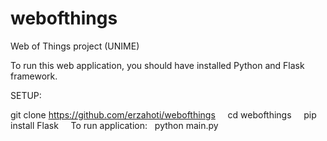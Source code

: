 # webofthings
Web of Things project (UNIME)
&nbsp;
&nbsp;

To run this web application, you should have installed Python and Flask framework.

SETUP:
&nbsp;

git clone https://github.com/erzahoti/webofthings 
&nbsp;
&nbsp;
cd webofthings
&nbsp;
&nbsp;
pip install Flask
&nbsp;
&nbsp;
To run application:
&nbsp;
python main.py
